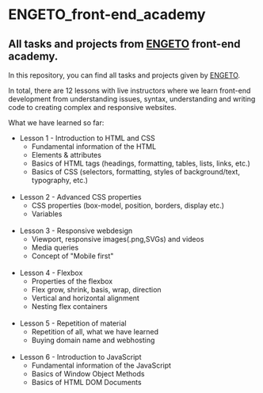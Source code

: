 # ENGETO_front-end_academy
<h2>All tasks and projects from <a href="https://engeto.cz/">ENGETO</a> front-end academy.</h2>
<p>In this repository, you can find all tasks and projects given by <a href="https://engeto.cz/">ENGETO</a>.</p>
<p>In total, there are 12 lessons with live instructors where we learn front-end development from understanding issues, syntax, understanding and writing code to creating complex and responsive websites.</p>
<p>What we have learned so far: </p>
<ul>
  <li>
     Lesson 1 - Introduction to HTML and CSS
     <ul>
         <li>Fundamental information of the HTML</li>
         <li>Elements & attributes</li>
         <li>Basics of HTML tags (headings, formatting, tables, lists, links, etc.)</li>
         <li>Basics of CSS (selectors, formatting, styles of background/text, typography, etc.)</li>
     </ul>
<br/>  
   
  <li>
     Lesson 2 - Advanced CSS properties
      <ul>
         <li>CSS properties (box-model, position, borders, display etc.)</li>
         <li>Variables</li>
      </ul>
  </li>
<br/> 

  <li>
      Lesson 3 - Responsive webdesign
      <ul>
          <li>Viewport, responsive images(.png,SVGs) and videos</li>
          <li>Media queries</li>
          <li>Concept of "Mobile first"</li>
      </ul>
  </li>
<br/>

  <li>
      Lesson 4 - Flexbox
      <ul>
          <li>Properties of the flexbox</li>
          <li>Flex grow, shrink, basis, wrap, direction</li>
          <li>Vertical and horizontal alignment</li>
          <li>Nesting flex containers</li>
      </ul>
  </li>
<br/>

  <li>
      Lesson 5 - Repetition of material
      <ul>
          <li>Repetition of all, what we have learned</li>
          <li>Buying domain name and webhosting</li>
      </ul>
  </li>
<br/>

  <li>
      Lesson 6 - Introduction to JavaScript
      <ul>
          <li>Fundamental information of the JavaScript</li>
          <li>Basics of Window Object Methods</li>
          <li>Basics of HTML DOM Documents</li>
      </ul>
  </li>
<br/>
</ul>
